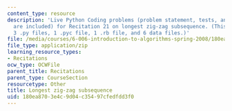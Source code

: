 ```yaml
---
content_type: resource
description: 'Live Python Coding problems (problem statement, tests, and solutions
  are included) for Recitation 21 on longest zig-zag subsequence. (This zip file includes:
  3 .py files, 1 .pyc file, 1 .rb file, and 6 data files.)'
file: /media/courses/6-006-introduction-to-algorithms-spring-2008/180ea8703e4c9d04c35497cfedfdd3f0_r21_sequence.zip
file_type: application/zip
learning_resource_types:
- Recitations
ocw_type: OCWFile
parent_title: Recitations
parent_type: CourseSection
resourcetype: Other
title: Longest zig-zag subsequence
uid: 180ea870-3e4c-9d04-c354-97cfedfdd3f0
---
```

